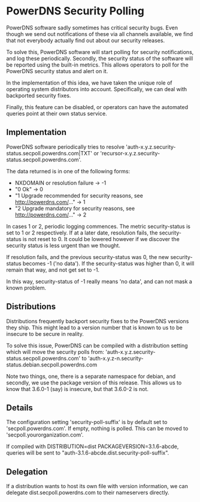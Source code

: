 # PowerDNS Security Polling
PowerDNS software sadly sometimes has critical security bugs. Even though we
send out notifications of these via all channels available, we find that not
everybody actually find out about our security releases.

To solve this, PowerDNS software will start polling for security
notifications, and log these periodically. Secondly, the security status
of the software will be reported using the built-in metrics. This allows
operators to poll for the PowerDNS security status and alert on it.

In the implementation of this idea, we have taken the unique role of
operating system distributors into account. Specifically, we can deal with
backported security fixes.

Finally, this feature can be disabled, or operators can have the automated
queries point at their own status service.

## Implementation
PowerDNS software periodically tries to resolve
'auth-x.y.z.security-status.secpoll.powerdns.com|TXT' or
'recursor-x.y.z.security-status.secpoll.powerdns.com'. 

The data returned is in one of the following forms:

 * NXDOMAIN or resolution failure -> -1
 * "0 Ok" -> 0
 * "1 Upgrade recommended for security reasons, see http://powerdns.com/..." -> 1
 * "2 Upgrade mandatory for security reasons, see http://powerdns.com/..." -> 2

In cases 1 or 2, periodic logging commences. The metric security-status is
set to 1 or 2 respectively. If at a later date, resolution fails, the
security-status is not reset to 0. It could be lowered however if we
discover the security status is less urgent than we thought.

If resolution fails, and the previous security-status was 0, the new
security-status becomes -1 ('no data'). If the security-status was higher
than 0, it will remain that way, and not get set to -1.

In this way, security-status of -1 really means 'no data', and can not mask
a known problem.

## Distributions
Distributions frequently backport security fixes to the PowerDNS versions
they ship. This might lead to a version number that is known to us to be
insecure to be secure in reality.

To solve this issue, PowerDNS can be compiled with a distribution setting
which will move the security polls from:
'auth-x.y.z.security-status.secpoll.powerdns.com' to
'auth-x.y.z-n.security-status.debian.secpoll.powerdns.com

Note two things, one, there is a separate namespace for debian, and
secondly, we use the package version of this release. This allows us to know
that 3.6.0-1 (say) is insecure, but that 3.6.0-2 is not.

## Details
The configuration setting 'security-poll-suffix' is by default set to
'secpoll.powerdns.com'. If empty, nothing is polled. This can be moved to
'secpoll.yourorganization.com'.

If compiled with DISTRIBUTION=dist PACKAGEVERSION=3.1.6-abcde, queries will be sent to
"auth-3.1.6-abcde.dist.security-poll-suffix".

## Delegation
If a distribution wants to host its own file with version information, we
can delegate dist.secpoll.powerdns.com to their nameservers directly.


